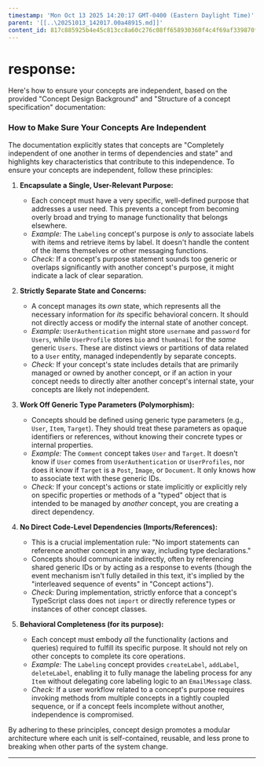 ```yaml
---
timestamp: 'Mon Oct 13 2025 14:20:17 GMT-0400 (Eastern Daylight Time)'
parent: '[[..\20251013_142017.00a48915.md]]'
content_id: 817c885925b4e45c813cc8a60c276c08ff658930360f4c4f69af339870f19f34
---
```


# response:

Here's how to ensure your concepts are independent, based on the provided "Concept Design Background" and "Structure of a concept specification" documentation:

### How to Make Sure Your Concepts Are Independent

The documentation explicitly states that concepts are "Completely independent of one another in terms of dependencies and state" and highlights key characteristics that contribute to this independence. To ensure your concepts are independent, follow these principles:

1. **Encapsulate a Single, User-Relevant Purpose:**
   * Each concept must have a very specific, well-defined purpose that addresses a user need. This prevents a concept from becoming overly broad and trying to manage functionality that belongs elsewhere.
   * *Example:* The `Labeling` concept's purpose is *only* to associate labels with items and retrieve items by label. It doesn't handle the content of the items themselves or other messaging functions.
   * *Check:* If a concept's purpose statement sounds too generic or overlaps significantly with another concept's purpose, it might indicate a lack of clear separation.

2. **Strictly Separate State and Concerns:**
   * A concept manages its *own* state, which represents all the necessary information for *its* specific behavioral concern. It should not directly access or modify the internal state of another concept.
   * *Example:* `UserAuthentication` might store `username` and `password` for `Users`, while `UserProfile` stores `bio` and `thumbnail` for the *same* generic `Users`. These are distinct views or partitions of data related to a `User` entity, managed independently by separate concepts.
   * *Check:* If your concept's state includes details that are primarily managed or owned by another concept, or if an action in your concept needs to directly alter another concept's internal state, your concepts are likely not independent.

3. **Work Off Generic Type Parameters (Polymorphism):**
   * Concepts should be defined using generic type parameters (e.g., `User`, `Item`, `Target`). They should treat these parameters as opaque identifiers or references, without knowing their concrete types or internal properties.
   * *Example:* The `Comment` concept takes `User` and `Target`. It doesn't know if `User` comes from `UserAuthentication` or `UserProfiles`, nor does it know if `Target` is a `Post`, `Image`, or `Document`. It only knows how to associate text with these generic IDs.
   * *Check:* If your concept's actions or state implicitly or explicitly rely on specific properties or methods of a "typed" object that is intended to be managed by *another* concept, you are creating a direct dependency.

4. **No Direct Code-Level Dependencies (Imports/References):**
   * This is a crucial implementation rule: "No import statements can reference another concept in any way, including type declarations."
   * Concepts should communicate indirectly, often by referencing shared generic IDs or by acting as a response to events (though the event mechanism isn't fully detailed in this text, it's implied by the "interleaved sequence of events" in "Concept actions").
   * *Check:* During implementation, strictly enforce that a concept's TypeScript class does not `import` or directly reference types or instances of other concept classes.

5. **Behavioral Completeness (for its purpose):**
   * Each concept must embody *all* the functionality (actions and queries) required to fulfill its specific purpose. It should not rely on other concepts to complete its core operations.
   * *Example:* The `Labeling` concept provides `createLabel`, `addLabel`, `deleteLabel`, enabling it to fully manage the labeling process for any `Item` without delegating core labeling logic to an `EmailMessage` class.
   * *Check:* If a user workflow related to a concept's purpose requires invoking methods from multiple concepts in a tightly coupled sequence, or if a concept feels incomplete without another, independence is compromised.

By adhering to these principles, concept design promotes a modular architecture where each unit is self-contained, reusable, and less prone to breaking when other parts of the system change.

***
